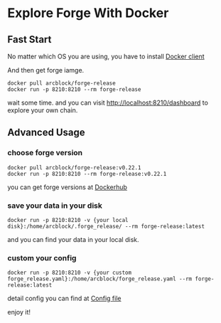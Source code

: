 # Explore Forge With Docker

## Fast Start

No matter which OS you are using, you have to install [Docker client]("https://www.docker.com/products/docker-desktop")

And then get forge iamge.

``` shell
docker pull arcblock/forge-release
docker run -p 8210:8210 --rm forge-release
```

wait some time. and you can visit [http://localhost:8210/dashboard](http://localhost:8210/dashboard) to explore your own chain.

## Advanced Usage

### choose forge version

``` shell
docker pull arcblock/forge-release:v0.22.1
docker run -p 8210:8210 --rm forge-release:v0.22.1
```

you can get forge versions at [Dockerhub](https://cloud.docker.com/u/arcblock/repository/docker/arcblock/forge-release/tags)

### save your data in your disk

``` shell
docker run -p 8210:8210 -v {your local disk}:/home/arcblock/.forge_release/ --rm forge-release:latest
```

and you can find your data in your local disk. 

### custom your config

``` shell
docker run -p 8210:8210 -v {your custom forge_release.yaml}:/home/arcblock/forge_release.yaml --rm forge-release:latest
```

detail config you can find at [Config file](../core/configuration.md)

enjoy it!

